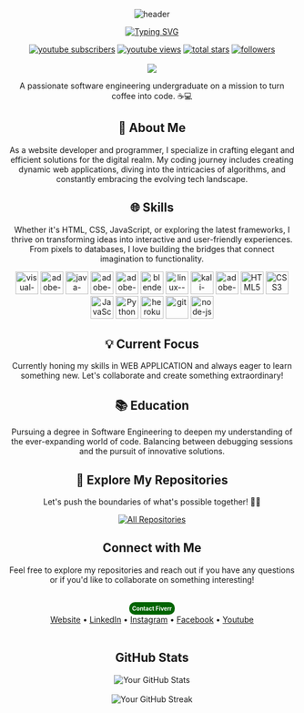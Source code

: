 <div align="center">
    
![header](https://capsule-render.vercel.app/api?type=waving&color=random&text=Hi,%20I'm%20Ravi%20Official&desc=Welcome%20To%20My%20Profile&animation=twinkling&fontSize=40&fontAlign=50&fontAlignY=20&descSize=20&descAlign=50&height=180&descAlignY=45) 


<div align="center">
<a href="https://git.io/typing-svg"><img src="https://readme-typing-svg.demolab.com?font=Despairs&weight=700&size=25&pause=1000&color=F70000&background=FF25B900&vCenter=true&width=750&height=79&lines=HEY+Buddy! Welcome+to+my+Profile.MR+RAVI+OFFICIAL;I+am+Software+Engineer++%26+WebApp+Developer+...;I+am+YouTuber+%26+Freelancer+on+Fiverr+..." alt="Typing SVG" /></a>
</div>

<p align="center">
  <a href="http://www.youtube.com/@IamMrRaviOfficial?sub_confirmation=1">
    <img alt="youtube subscribers" title="Subscribe to my YouTube channel" src="https://custom-icon-badges.herokuapp.com/youtube/channel/subscribers/UCLVjtg-TdEH9ekoFT8KbkJQ?color=%23E05D44&label=SUBSCRIBE&logo=video&logoColor=white&style=for-the-badge&labelColor=CE4630"/></a> 
  <a href="http://www.youtube.com/@IamMrRaviOfficial">
    <img alt="youtube views" title="YouTube views" src="https://custom-icon-badges.herokuapp.com/youtube/channel/views/UCLVjtg-TdEH9ekoFT8KbkJQ?color=%23E1AD0E&logo=video&logoColor=white&style=for-the-badge&labelColor=C79600"/></a> 
  <a href="https://github.com/ravindu-sathsara?tab=repositories&sort=stargazers">
    <img alt="total stars" title="Total stars on GitHub" src="https://custom-icon-badges.herokuapp.com/badge/dynamic/json?logo=star&color=55960c&labelColor=488207&label=Stars&style=for-the-badge&query=%24.stars&url=https://api.github-star-counter.workers.dev/user/ravindu-sathsara"/></a>
  <a href="https://github.com/ravindu-sathsara?tab=followers">
    <img alt="followers" title="Follow me on Github" src="https://custom-icon-badges.herokuapp.com/github/followers/ravindu-sathsara?color=236ad3&labelColor=1155ba&style=for-the-badge&logo=person-add&label=Follow&logoColor=white"/></a>
    </br></br>
  <a href="https://github.com/ravindu-sathsara">
    <img src="https://komarev.com/ghpvc/?username=ravindu-sathsara&label=Profile%20views&color=brightgreen&label=Profile+Views&style=plastic">
    </br>
    </a>

   <div align="center">A passionate software engineering undergraduate on a mission to turn coffee into code. ☕💻</div>


## 🚀 About Me
As a website developer and programmer, I specialize in crafting elegant and efficient solutions for the digital realm. My coding journey includes creating dynamic web applications, diving into the intricacies of algorithms, and constantly embracing the evolving tech landscape.

## 🌐 Skills
Whether it's HTML, CSS, JavaScript, or exploring the latest frameworks, I thrive on transforming ideas into interactive and user-friendly experiences. From pixels to databases, I love building the bridges that connect imagination to functionality.
<p align="center">
  <img src="https://img.icons8.com/color/48/000000/visual-studio-code-2019.png" alt="visual-studio-code-2019" title="visual-studio-code-2019" width="40" height="40"/>
  <img src="https://img.icons8.com/color/48/000000/adobe-after-effects.png" alt="adobe-after-effects" title="adobe-after-effects" width="40" height="40"/>
  <img src="https://img.icons8.com/color/48/000000/java-coffee-cup-logo--v1.png" alt="java-coffee-cup-logo--v1" title="java-coffee-cup-logo--v1" width="40" height="40"/>
  <img src="https://img.icons8.com/color/48/000000/adobe-illustrator--v1.png" alt="adobe-illustrator--v1" title="adobe-illustrator--v1" width="40" height="40"/>
  <img src="https://img.icons8.com/fluency/48/000000/adobe-premiere-pro.png" alt="adobe-premiere-pro" title="adobe-premiere-pro" width="40" height="40"/>
  <img src="https://img.icons8.com/color/48/000000/blender-3d.png" alt="blender-3d" title="blender-3d" width="40" height="40"/>
  <img src="https://img.icons8.com/color/48/000000/linux--v1.png" alt="linux--v1" title="linux--v1" width="40" height="40"/>
  <img src="https://img.icons8.com/color/48/000000/kali-linux.png" alt="kali-linux" title="kali-linux" width="40" height="40"/>
  <img src="https://img.icons8.com/color/48/000000/adobe-photoshop.png" alt="adobe-photoshop" title="adobe-photoshop" width="40" height="40"/>
  <img src="https://img.icons8.com/color/48/000000/html-5.png" alt="HTML5" title="HTML5" width="40" height="40"/>
  <img src="https://img.icons8.com/color/48/000000/css3.png" alt="CSS3" title="CSS3" width="40" height="40"/>
  <img src="https://img.icons8.com/color/48/000000/javascript.png" alt="JavaScript" title="JavaScript" width="40" height="40"/>
  <img src="https://img.icons8.com/color/48/000000/python.png" alt="Python" title="Python" width="40" height="40"/>
  <img src="https://img.icons8.com/color/48/000000/heroku.png" alt="heroku" title="heroku" width="40" height="40"/>
  <img src="https://img.icons8.com/color/48/000000/git.png" alt="git" title="git" width="40" height="40"/>
  <img src="https://img.icons8.com/fluency/48/000000/node-js.png" alt="node-js" title="node-js" width="40" height="40"/>
  

</p>


## 💡 Current Focus
Currently honing my skills in WEB APPLICATION and always eager to learn something new. Let's collaborate and create something extraordinary!

## 📚 Education
Pursuing a degree in Software Engineering to deepen my understanding of the ever-expanding world of code. Balancing between debugging sessions and the pursuit of innovative solutions.

## 🔗 Explore My Repositories
Let's push the boundaries of what's possible together! 🌈✨

<p align="center">
  <a href="https://github.com/ravindu-sathsara?tab=repositories&sort=stargazers"><img alt="All Repositories" title="All Repositories" src="https://custom-icon-badges.herokuapp.com/badge/-All%20Repos-2962FF?style=for-the-badge&logoColor=white&logo=repo"/></a>
</p>

## Connect with Me


<div align="center">
  Feel free to explore my repositories and reach out if you have any questions or if you'd like to collaborate on something interesting!
</div>
  
</p>
</br>
<a href="https://www.fiverr.com/ir_developer01" style="display: inline-block; background-color: #006400; padding: 5px; border-radius: 10px; text-align: center; color: #fff; text-decoration: none; font-size: 10px; font-weight: bold;">
    Contact Fiverr
   </a>
<div align="center">
  <a href=" ">Website</a> •
  <a href="https://www.linkedin.com/in/ravindu-sathsara2024/">LinkedIn</a> •
  <a href="https://www.instagram.com/iammrraviofficial/">Instagram</a> •
  <a href="https://www.facebook.com/IamMrRaviOfficial">Facebook</a> •
  <a href="https://www.youtube.com/channel/UCLVjtg-TdEH9ekoFT8KbkJQ">Youtube</a>
</div>

<br>

## GitHub Stats

<div align="center">
  <img src="https://github-readme-stats.vercel.app/api?username=ravindu-sathsara&count_private=true&show_icons=true&theme=radical" alt="Your GitHub Stats">
</div>
<br>
<div align="center">
  <img src="https://github-readme-streak-stats.herokuapp.com/?user=ravindu-sathsara&theme=radical" alt="Your GitHub Streak">
</div>

 
